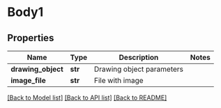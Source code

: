 # Body1

## Properties
Name | Type | Description | Notes
------------ | ------------- | ------------- | -------------
**drawing_object** | **str** | Drawing object parameters | 
**image_file** | **str** | File with image | 

[[Back to Model list]](../README.md#documentation-for-models) [[Back to API list]](../README.md#documentation-for-api-endpoints) [[Back to README]](../README.md)

